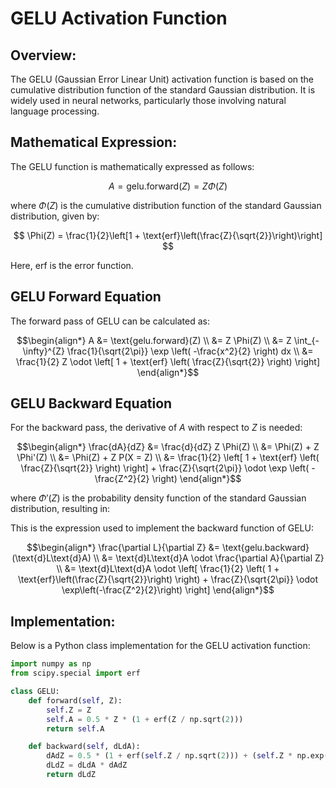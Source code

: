 # GELU Activation Function

## Overview:
The GELU (Gaussian Error Linear Unit) activation function is based on the cumulative distribution function of the standard Gaussian distribution. It is widely used in neural networks, particularly those involving natural language processing.

## Mathematical Expression:
The GELU function is mathematically expressed as follows:

$$
A = \text{gelu.forward}(Z) = Z\Phi(Z)
$$

where $\Phi(Z)$ is the cumulative distribution function of the standard Gaussian distribution, given by:

$$
\Phi(Z) = \frac{1}{2}\left[1 + \text{erf}\left(\frac{Z}{\sqrt{2}}\right)\right]
$$

Here, $\text{erf}$ is the error function.

## GELU Forward Equation
The forward pass of GELU can be calculated as:

$$\begin{align*}
A &= \text{gelu.forward}(Z) \\
&= Z \Phi(Z) \\
&= Z \int_{-\infty}^{Z} \frac{1}{\sqrt{2\pi}} \exp \left( -\frac{x^2}{2} \right) dx \\
&= \frac{1}{2} Z \odot \left[ 1 + \text{erf} \left( \frac{Z}{\sqrt{2}} \right) \right]
\end{align*}$$

## GELU Backward Equation
For the backward pass, the derivative of $A$ with respect to $Z$ is needed:

$$\begin{align*}
\frac{dA}{dZ} &= \frac{d}{dZ} Z \Phi(Z) \\
&= \Phi(Z) + Z \Phi'(Z) \\
&= \Phi(Z) + Z P(X = Z) \\
&= \frac{1}{2} \left[ 1 + \text{erf} \left( \frac{Z}{\sqrt{2}} \right) \right] + \frac{Z}{\sqrt{2\pi}} \odot \exp \left( -\frac{Z^2}{2} \right)
\end{align*}$$


where $\Phi'(Z)$ is the probability density function of the standard Gaussian distribution, resulting in:

This is the expression used to implement the backward function of GELU:

$$\begin{align*}
\frac{\partial L}{\partial Z} &= \text{gelu.backward}(\text{d}L\text{d}A) \\
&= \text{d}L\text{d}A \odot \frac{\partial A}{\partial Z} \\
&= \text{d}L\text{d}A \odot \left[ \frac{1}{2} \left( 1 + \text{erf}\left(\frac{Z}{\sqrt{2}}\right) \right) + \frac{Z}{\sqrt{2\pi}} \odot \exp\left(-\frac{Z^2}{2}\right) \right]
\end{align*}$$

## Implementation:
Below is a Python class implementation for the GELU activation function:

```python
import numpy as np
from scipy.special import erf

class GELU:
    def forward(self, Z):
        self.Z = Z
        self.A = 0.5 * Z * (1 + erf(Z / np.sqrt(2)))
        return self.A

    def backward(self, dLdA):
        dAdZ = 0.5 * (1 + erf(self.Z / np.sqrt(2))) + (self.Z * np.exp(-0.5 * self.Z**2)) / np.sqrt(2*np.pi)
        dLdZ = dLdA * dAdZ
        return dLdZ
```

